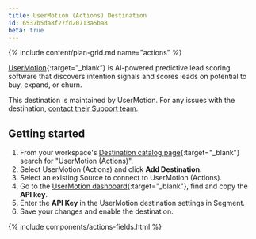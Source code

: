 ```yaml
---
title: UserMotion (Actions) Destination
id: 6537b5da8f27fd20713a5ba8
beta: true
---
```


{% include content/plan-grid.md name="actions" %}

[UserMotion](https://usermotion.com/?utm_source=segmentio&utm_medium=docs&utm_campaign=partners){:target="\_blank”} is AI-powered predictive lead scoring software that discovers intention signals and scores leads on potential to buy, expand, or churn.

This destination is maintained by UserMotion. For any issues with the destination, [contact their Support team](mailto:support@usermotion.com).

## Getting started

1. From your workspace's [Destination catalog page](https://app.segment.com/goto-my-workspace/destinations/catalog){:target="\_blank”} search for "UserMotion (Actions)".
2. Select UserMotion (Actions) and click **Add Destination**.
3. Select an existing Source to connect to UserMotion (Actions).
4. Go to the [UserMotion dashboard](https://app.usermotion.com/?returnPath=/settings/integrations?provider=api){:target="\_blank"}, find and copy the **API key**.
5. Enter the **API Key** in the UserMotion destination settings in Segment.
6. Save your changes and enable the destination.

{% include components/actions-fields.html %}
